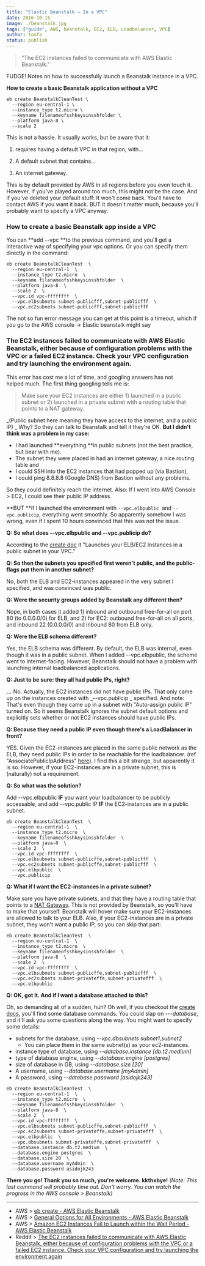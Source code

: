 ```yaml
---
title: "Elastic Beanstalk – In a VPC"
date: 2016-10-15
image: ./beanstalk.jpg
tags: ["guide", AWS, beanstalk, EC2, ELB, Loadbalancer, VPC]
author: tomfa
status: publish
---
```


> "The EC2 instances failed to communicate with AWS Elastic Beanstalk."

FUDGE! Notes on how to successfully launch a Beanstalk instance in a VPC. 

**How to create a basic Beanstalk application without a VPC**

```
eb create BeanstalkCleanTest \
  --region eu-central-1 \
  --instance_type t2.micro \
  --keyname filenameofsshkeysinsshfolder \
  --platform java-8 \
  --scale 2
```

This is not a hassle. It usually works, but be aware that it:

1. requires having a default VPC in that region, with...

2. A default subnet that contains... 

3. An internet gateway. 

This is by default provided by AWS in all regions before you even touch it. However, if you've played around too much, this might not be the case. And if you've deleted your default stuff: It won't come back. You'll have to contact AWS if you want it back. BUT it doesn't matter much, because you'll probably want to specify a VPC anyway. 

### How to create a basic Beanstalk app inside a VPC 

You can **add --vpc **to the previous command, and you'll get a interactive way of specifying your vpc options. Or you can specify them directly in the command:

```
eb create BeanstalkCleanTest  \
  --region eu-central-1  \
  --instance_type t2.micro  \
  --keyname filenameofsshkeysinsshfolder  \
  --platform java-8  \
  --scale 2  \
  --vpc.id vpc-ffffffff  \
  --vpc.elbsubnets subnet-publicfff,subnet-publicfff  \
  --vpc.ec2subnets subnet-publicfff,subnet-publicfff
```

The not so fun error message you can get at this point is a timeout, which if you go to the AWS console -> Elastic beanstalk might say

### The EC2 instances failed to communicate with AWS Elastic Beanstalk, either because of configuration problems with the VPC or a failed EC2 instance. Check your VPC configuration and try launching the environment again.

This error has cost me a lot of time, and googling answers has not helped much. The first thing googling tells me is:

> Make sure your EC2 instances are either 1) launched in a public subnet or 2) launched in a private subnet with a routing table that points to a NAT gateway.

_(Public subnet here meaning they have access to the internet, and a public IP) _ Why? So they can talk to Beanstalk and tell it they're OK. **But I didn't think was a problem in my case:** 

- I had launched **everything **in public subnets (not the best practice, but bear with me). 
- The subnet they were placed in had an internet gateway, a nice routing table and 
- I could SSH into the EC2 instances that had popped up (via Bastion), 
- I could ping 8.8.8.8 (Google DNS) from Bastion without any problems. 

So they could definitely reach the internet. Also: If I went into AWS Console > EC2, I could see their public IP address. 

**BUT **if I launched the environment with `--vpc.elbpublic`  and `--vpc.publicip`, everything went smoothly. So apparently somehow I was wrong, even if I spent 10 hours convinced that this was not the issue. 

**Q: So what does --vpc.elbpublic and --vpc.publicip do?** 

According to the [create doc](http://docs.aws.amazon.com/elasticbeanstalk/latest/dg/eb3-create.html) it "Launches your ELB/EC2 Instances in a public subnet in your VPC." 

**Q: So then the subnets you specified first weren't public, and the public-flags put them in another subnet?** 

No, both the ELB and EC2-instances appeared in the very subnet I specified, and was convinced was public. 

**Q: Were the security groups added by Beanstalk any different then?** 

Nope, in both cases it added 1) inbound and outbound free-for-all on port 80 (to 0.0.0.0/0) for ELB, and 2) for EC2: outbound free-for-all on all ports, and inbound 22 (0.0.0.0/0) and inbound 80 from ELB only. 

**Q: Were the ELB schema different?** 

Yes, the ELB schema was different. By default, the ELB was internal, even though it was in a public subnet. When I added --vpc.elbpublic, the scheme went to internet-facing. However, Beanstalk should not have a problem with launching internal loadbalanced applications. 

**Q: Just to be sure: they all had public IPs, right?** 

**...** No. Actually, the EC2 instances did not have public IPs. That only came up on the instances created with _--vpc.publicip _ specified. And note: That's even though they came up in a subnet with "Auto-assign public IP" turned on. So it seems Beanstalk ignores the subnet default options and explicitly sets whether or not EC2 instances should have public IPs. 

**Q: Because they need a public IP even though there's a LoadBalancer in front?** 

YES. Given the EC2-instances are placed in the same public network as the ELB, they need public IPs in order to be reachable for the loadbalancer. (ref "AssociatePublicIpAddress" [here](http://docs.aws.amazon.com/elasticbeanstalk/latest/dg/command-options-general.html#command-options-general-ec2vpc)). I find this a bit strange, but apparently it is so. However, if your EC2-instances are in a private subnet, this is (naturally) not a requirement. 

**Q: So what was the solution?** 

Add --vpc.elbpublic **IF** you want your loadbalancer to be publicly accessable, and add --vpc.public IP **IF** the EC2-instances are in a public subnet.

```
eb create BeanstalkCleanTest  \
  --region eu-central-1  \
  --instance_type t2.micro  \
  --keyname filenameofsshkeysinsshfolder  \
  --platform java-8  \
  --scale 2  \
  --vpc.id vpc-ffffffff  \
  --vpc.elbsubnets subnet-publicffe,subnet-publicfff  \
  --vpc.ec2subnets subnet-publicffe,subnet-publicfff  \
  --vpc.elbpublic  \
  --vpc.publicip
```

**Q: What if I want the EC2-instances in a private subnet?** 

Make sure you have private subnets, and that they have a routing table that points to a [NAT Gateway](http://docs.aws.amazon.com/AmazonVPC/latest/UserGuide/vpc-nat-gateway.html). This is not provided by Beanstalk, so you'll have to make that yourself. Beanstalk will hover make sure your EC2-instances are allowed to talk to your ELB. Also, if your EC2-instances are in a private subnet, they won't want a public IP, so you can skip that part:

```
eb create BeanstalkCleanTest  \
  --region eu-central-1  \
  --instance_type t2.micro  \
  --keyname filenameofsshkeysinsshfolder  \
  --platform java-8  \
  --scale 2  \
  --vpc.id vpc-ffffffff  \
  --vpc.elbsubnets subnet-publicffe,subnet-publicfff  \
  --vpc.ec2subnets subnet-privateffe,subnet-privatefff  \
  --vpc.elbpublic
```

**Q: OK, got it. And if I want a database attached to this?** 

Oh, so demanding all of a sudden, huh? Oh well, if you checkout the [create docs](http://docs.aws.amazon.com/elasticbeanstalk/latest/dg/eb3-create.html), you'll find some database commands. You could slap on _---database_, and it'll ask you some questions along the way. You might want to specify some details:

*   subnets for the database, using _--vpc.dbsubnets subnet1,subnet2_
    *   You can place them in the same subnet(s) as your ec2-instances.
*   instance type of database, using _--database.instance [db.t2.medium]_
*   type of database engine, using _--database.engine [postgres]_
*   size of database in GB, using _--database.size [20]_
*   A username, using _--database.username [myAdmin]_
*   A password, using _--database.password [asidojk243]_

```
eb create BeanstalkCleanTest  \
  --region eu-central-1  \
  --instance_type t2.micro  \
  --keyname filenameofsshkeysinsshfolder  \
  --platform java-8  \
  --scale 2  \
  --vpc.id vpc-ffffffff  \
  --vpc.elbsubnets subnet-publicffe,subnet-publicfff  \
  --vpc.ec2subnets subnet-privateffe,subnet-privatefff  \
  --vpc.elbpublic  \
  --vpc.dbsubnets subnet-privateffe,subnet-privatefff  \
  --database.instance db.t2.medium  \
  --database.engine postgres  \
  --database.size 20  \
  --database.username myAdmin  \
  --database.password asidojk243
```

**There you go! Thank you so much, you're welcome. kkthxbye!** _(Note: This last command will probably time out. Don't worry. You can watch the progress in the AWS console > Beanstalk)_

* * *

*   AWS > [eb create - AWS Elastic Beanstalk](http://docs.aws.amazon.com/elasticbeanstalk/latest/dg/eb3-create.html)
*   AWS > [General Options for All Environments - AWS Elastic Beanstalk](http://docs.aws.amazon.com/elasticbeanstalk/latest/dg/command-options-general.html#command-options-general-ec2vpc)
*   AWS > [Amazon EC2 Instances Fail to Launch within the Wait Period - AWS Elastic Beanstalk](http://docs.aws.amazon.com/elasticbeanstalk/latest/dg/events.common.connectivity.html)
*   Reddit > [The EC2 instances failed to communicate with AWS Elastic Beanstalk, either because of configuration problems with the VPC or a failed EC2 instance. Check your VPC configuration and try launching the environment again](https://www.reddit.com/r/aws/comments/3edgsp/the_ec2_instances_failed_to_communicate_with_aws/)
